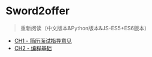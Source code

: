 # Sword2offer
> 重新阅读（中文版本&Python版本&JS-ES5+ES6版本）

* [CH1 - 简历面试指导意见](https://github.com/JiangWeixian/JS-Books/blob/master/sword2offer/CH1-%E7%AE%80%E5%8E%86%E9%9D%A2%E8%AF%95%E6%8C%87%E5%AF%BC%E6%84%8F%E8%A7%81/%E7%AE%80%E5%8E%86%E9%9D%A2%E8%AF%95%E6%8C%87%E5%AF%BC%E6%84%8F%E8%A7%81.md)
* [CH2 - 编程基础](https://github.com/JiangWeixian/JS-Books/tree/master/sword2offer/CH2-%E7%BC%96%E7%A8%8B%E9%A2%98%E7%9B%AE-%E5%9F%BA%E7%A1%80%E9%83%A8%E5%88%86)